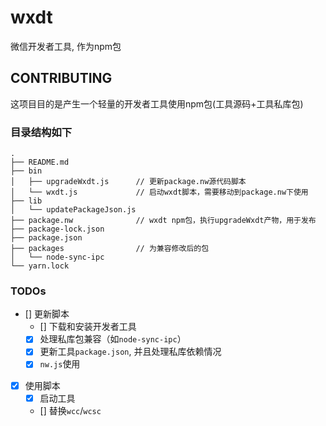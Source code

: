 # wxdt

微信开发者工具, 作为npm包

## CONTRIBUTING

这项目目的是产生一个轻量的开发者工具使用npm包(工具源码+工具私库包)

### 目录结构如下

```
.
├── README.md
├── bin
│   ├── upgradeWxdt.js      // 更新package.nw源代码脚本
│   └── wxdt.js             // 启动wxdt脚本，需要移动到package.nw下使用
├── lib
│   └── updatePackageJson.js
├── package.nw              // wxdt npm包，执行upgradeWxdt产物，用于发布
├── package-lock.json
├── package.json
├── packages                // 为兼容修改后的包
│   └── node-sync-ipc
└── yarn.lock
```

### TODOs

- [] 更新脚本
  - [] 下载和安装开发者工具
  - [x] 处理私库包兼容（如`node-sync-ipc`）
  - [x] 更新工具`package.json`, 并且处理私库依赖情况
  - [x] `nw.js`使用
- [x] 使用脚本
  - [x] 启动工具
  - [] 替换`wcc`/`wcsc`
